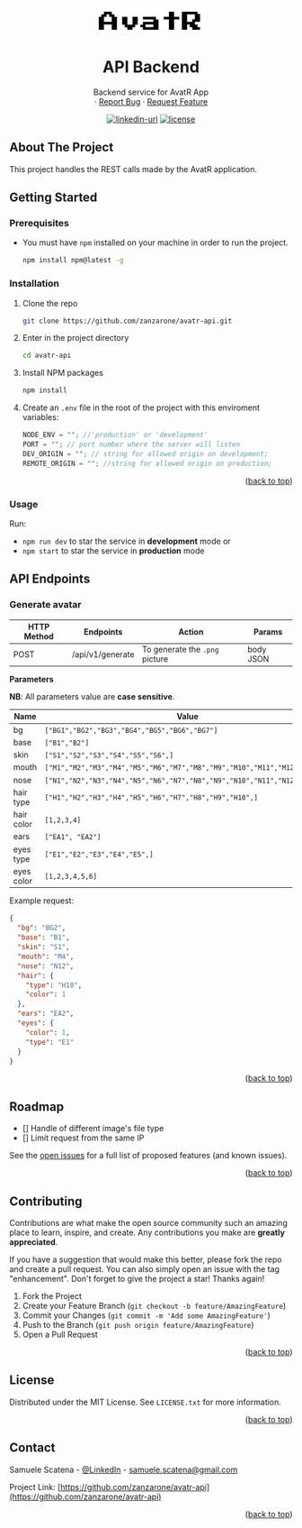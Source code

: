 <a name="readme-top"></a>

<!-- PROJECT LOGO -->
<br />
<div align="center">
  <a href="https://github.com/zanzarone/avatr-api">
    <img src="images/logo_name.png" alt="Logo" width="192" height="46">
  </a>
  <h1 align="center">API Backend</h1>

  <p align="center">
    Backend service for AvatR App
    <br />
    ·
    <a href="https://github.com/zanzarone/avatr-api/issues">Report Bug</a>
    ·
    <a href="https://github.com/zanzarone/avatr-api/issues">Request Feature</a>
  </p>
</div>

<div align="center">

<a href="https://it.linkedin.com/in/samuele-scatena">![linkedin-url](https://img.shields.io/badge/-LinkedIn-black.svg?logo=linkedin&colorB=555)</a>
<a href="#license">![license](https://img.shields.io/badge/License-MIT-blue)</a>

</div>

<!-- ABOUT THE PROJECT -->

## About The Project

This project handles the REST calls made by the AvatR application.

## Getting Started

### Prerequisites

- You must have `npm` installed on your machine in order to run the project.
  ```sh
  npm install npm@latest -g
  ```

### Installation

1. Clone the repo

   ```sh
   git clone https://github.com/zanzarone/avatr-api.git
   ```

2. Enter in the project directory
   ```sh
   cd avatr-api
   ```
3. Install NPM packages
   ```sh
   npm install
   ```
4. Create an `.env` file in the root of the project with this enviroment variables:
   ```js
   NODE_ENV = ""; //'production' or 'development'
   PORT = ""; // port number where the server will listen
   DEV_ORIGIN = ""; // string for allowed origin on development;
   REMOTE_ORIGIN = ""; //string for allowed origin on production;
   ```

<p align="right">(<a href="#readme-top">back to top</a>)</p>

<!-- USAGE EXAMPLES -->

### Usage

Run:

- `npm run dev` to star the service in **development** mode or
- `npm start` to star the service in **production** mode

## API Endpoints

### Generate avatar

| HTTP Method | Endpoints        | Action                         | Params    |
| ----------- | ---------------- | ------------------------------ | --------- |
| POST        | /api/v1/generate | To generate the `.png` picture | body JSON |

**Parameters**

**NB**: All parameters value are **case sensitive**.

| Name       | Value                                                                     | Type   | Mandatory |
| ---------- | ------------------------------------------------------------------------- | ------ | --------- |
| bg         | `["BG1","BG2","BG3","BG4","BG5","BG6","BG7"]`                             | String | **NO**    |
| base       | `["B1","B2"]`                                                             | String | **YES**   |
| skin       | `["S1","S2","S3","S4","S5","S6",]`                                        | String | **YES**   |
| mouth      | `["M1","M2","M3","M4","M5","M6","M7","M8","M9","M10","M11","M12","M13",]` | String | **YES**   |
| nose       | `["N1","N2","N3","N4","N5","N6","N7","N8","N9","N10","N11","N12",]`       | String | **YES**   |
| hair type  | `["H1","H2","H3","H4","H5","H6","H7","H8","H9","H10",]`                   | String | **YES**   |
| hair color | `[1,2,3,4]`                                                               | Int    | **YES**   |
| ears       | `["EA1", "EA2"]`                                                          | String | **YES**   |
| eyes type  | `["E1","E2","E3","E4","E5",]`                                             | String | **YES**   |
| eyes color | `[1,2,3,4,5,6]`                                                           | Int    | **YES**   |

Example request:

```json
{
  "bg": "BG2",
  "base": "B1",
  "skin": "S1",
  "mouth": "M4",
  "nose": "N12",
  "hair": {
    "type": "H10",
    "color": 1
  },
  "ears": "EA2",
  "eyes": {
    "color": 1,
    "type": "E1"
  }
}
```

<p align="right">(<a href="#readme-top">back to top</a>)</p>

<!-- ROADMAP -->

## Roadmap

- [] Handle of different image's file type
- [] Limit request from the same IP

See the [open issues](https://github.com/zanzarone/avatr-api/issues) for a full list of proposed features (and known issues).

<p align="right">(<a href="#readme-top">back to top</a>)</p>

<!-- CONTRIBUTING -->

## Contributing

Contributions are what make the open source community such an amazing place to learn, inspire, and create. Any contributions you make are **greatly appreciated**.

If you have a suggestion that would make this better, please fork the repo and create a pull request. You can also simply open an issue with the tag "enhancement".
Don't forget to give the project a star! Thanks again!

1. Fork the Project
2. Create your Feature Branch (`git checkout -b feature/AmazingFeature`)
3. Commit your Changes (`git commit -m 'Add some AmazingFeature'`)
4. Push to the Branch (`git push origin feature/AmazingFeature`)
5. Open a Pull Request

<p align="right">(<a href="#readme-top">back to top</a>)</p>

<!-- LICENSE -->

## License

Distributed under the MIT License. See `LICENSE.txt` for more information.

<p align="right">(<a href="#readme-top">back to top</a>)</p>

<!-- CONTACT -->

## Contact

Samuele Scatena - [@LinkedIn](https://it.linkedin.com/in/samuele-scatena) - samuele.scatena@gmail.com

Project Link: [https://github.com/zanzarone/avatr-api](https://github.com/zanzarone/avatr-api)

<p align="right">(<a href="#readme-top">back to top</a>)</p>
